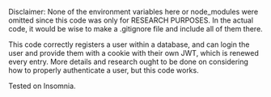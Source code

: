 Disclaimer: None of the environment variables here or node_modules were omitted since this code was only for RESEARCH PURPOSES.
In the actual code, it would be wise to make a .gitignore file and include all of them there.

This code correctly registers a user within a database, and can login the user and provide them with a cookie with their own JWT, which is renewed every entry.
More details and research ought to be done on considering how to properly authenticate a user, but this code works.

Tested on Insomnia.
